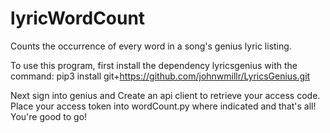 # lyricWordCount
Counts the occurrence of every word in a song's genius lyric listing. 

To use this program, first install the dependency lyricsgenius with the command:
pip3 install git+https://github.com/johnwmillr/LyricsGenius.git

Next sign into genius and Create an api client to retrieve your access code.
Place your access token into wordCount.py where indicated and that's all! You're good to go!
